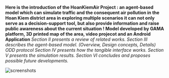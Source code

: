 **Here is the introduction of the HoanKiemAir Project : an agent-based model which can simulate traffic and the consequent air pollution in the Hoan Kiem district area
in exploring multiple scenarios
it can not only serve as a decision-support tool, but also provide information and raise public awareness about the current situation !
Model developed by GAMA platform, 3D printed map of the area, video projecot and an Android Application**
_Section II presents a review of related works._
_Section III describes the agent-based model. (Overview, Design concepts, Details) ODD protocol_
_Section IV presents how the tangible interface works._
_Section V presents the simulation results._
_Section VI concludes and proposes possible future developments._

![screenshots](https://i.imgur.com/8mhaV0i.png)
